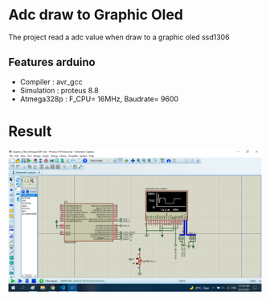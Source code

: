 
# Adc draw to Graphic Oled

The project read a adc value when draw to a graphic oled ssd1306

## Features arduino

- Compiler      : avr_gcc
- Simulation    : proteus 8.8
- Atmega328p    : F_CPU= 16MHz, Baudrate= 9600

# Result
![image info](./Image/Graphic_Adc_Oled_Atmega328p.png)
